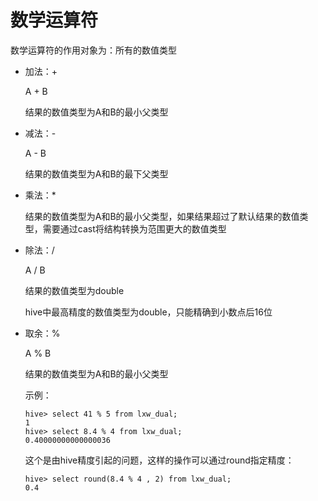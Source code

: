 # 数学运算符

数学运算符的作用对象为：所有的数值类型

- 加法：+

  A + B

  结果的数值类型为A和B的最小父类型

- 减法：-

  A - B

  结果的数值类型为A和B的最下父类型

- 乘法：*

  结果的数值类型为A和B的最小父类型，如果结果超过了默认结果的数值类型，需要通过cast将结构转换为范围更大的数值类型

- 除法：/

  A / B

  结果的数值类型为double

  hive中最高精度的数值类型为double，只能精确到小数点后16位

- 取余：%

  A % B

  结果的数值类型为A和B的最小父类型

  示例：

  ```
  hive> select 41 % 5 from lxw_dual;
  1
  hive> select 8.4 % 4 from lxw_dual;
  0.40000000000000036
  ```

  这个是由hive精度引起的问题，这样的操作可以通过round指定精度：

  ```
  hive> select round(8.4 % 4 , 2) from lxw_dual;
  0.4
  ```

  